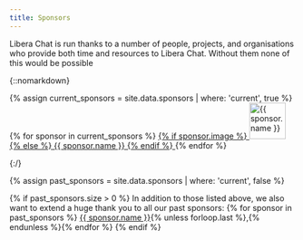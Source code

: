 ```yaml
---
title: Sponsors
---
```


Libera Chat is run thanks to a number of people, projects, and organisations
who provide both time and resources to Libera Chat. Without them none of this
would be possible

{::nomarkdown}
<!-- markdownlint-disable MD013 MD033 -->

<div class="sponsors">
  {% assign current_sponsors = site.data.sponsors | where: 'current', true %}
  {% for sponsor in current_sponsors %}
  <a href="{{ sponsor.link }}" rel="noopener noreferrer">
    {% if sponsor.image %}
    <img src="{{ sponsor.image }}" alt="{{ sponsor.name }}" loading="lazy" height="64" />
    {% else %}
    {{ sponsor.name }}
    {% endif %}
  </a>
  {% endfor %}
</div>

{:/}

{% assign past_sponsors = site.data.sponsors | where: 'current', false %}

{% if past_sponsors.size > 0 %}
In addition to those listed above, we also want to extend a huge thank you to
all our past sponsors: {% for sponsor in past_sponsors %}
<a href="{{ sponsor.link }}" rel="noopener noreferrer">{{ sponsor.name }}</a>{% unless forloop.last %},{% endunless %}{% endfor %}
{% endif %}
